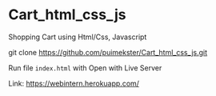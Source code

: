 # Cart_html_css_js
Shopping Cart using Html/Css, Javascript

git clone https://github.com/puimekster/Cart_html_css_js.git

Run file `index.html` with Open with Live Server

Link: https://webintern.herokuapp.com/


